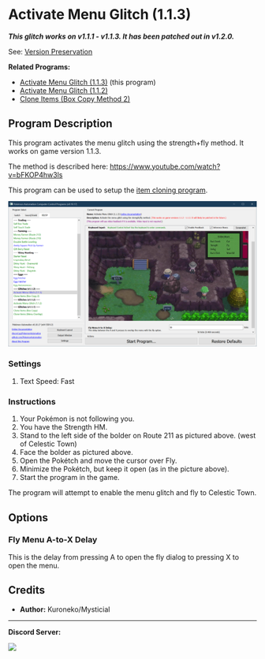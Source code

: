 # Activate Menu Glitch (1.1.3)

***This glitch works on v1.1.1 - v1.1.3. It has been patched out in v1.2.0.***

See: [Version Preservation](VersionPreservation.md)

**Related Programs:**
- [Activate Menu Glitch (1.1.3)](ActivateMenuGlitch-113.md) (this program)
- [Activate Menu Glitch (1.1.2)](ActivateMenuGlitch-Poketch.md)
- [Clone Items (Box Copy Method 2)](CloneItemsBoxCopy2.md)

## Program Description

This program activates the menu glitch using the strength+fly method. It works on game version 1.1.3.

The method is described here: https://www.youtube.com/watch?v=bFKOP4hw3ls

This program can be used to setup the [item cloning program](CloneItemsBoxCopy2.md).

<img src="images/ActivateMenuGlitch-113-1.png">

### Settings

1. Text Speed: Fast

### Instructions

1. Your Pokémon is not following you.
2. You have the Strength HM.
3. Stand to the left side of the bolder on Route 211 as pictured above. (west of Celestic Town)
4. Face the bolder as pictured above.
5. Open the Pokétch and move the cursor over Fly.
6. Minimize the Pokétch, but keep it open (as in the picture above).
7. Start the program in the game.

The program will attempt to enable the menu glitch and fly to Celestic Town.


## Options

### Fly Menu A-to-X Delay

This is the delay from pressing A to open the fly dialog to pressing X to open the menu.


## Credits

- **Author:** Kuroneko/Mysticial


<hr>

**Discord Server:** 

[<img src="https://canary.discordapp.com/api/guilds/695809740428673034/widget.png?style=banner2">](https://discord.gg/cQ4gWxN)

